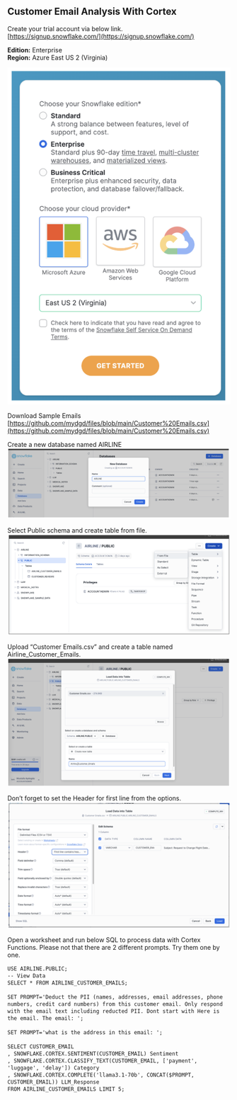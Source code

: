 ## **Customer Email Analysis With Cortex**

Create your trial account via below link.  
[https://signup.snowflake.com/](https://signup.snowflake.com/)

**Edition:** Enterprise  
**Region:** Azure East US 2 (Virginia)

![](images/image1.png)

Download Sample Emails  
[https://github.com/mydgd/files/blob/main/Customer%20Emails.csv](https://github.com/mydgd/files/blob/main/Customer%20Emails.csv)

Create a new database named AIRLINE  
![](images/image2.png)

Select Public schema and create table from file.  
![](images/image3.png)

Upload “Customer Emails.csv” and create a table named Airline\_Customer\_Emails.
![](images/image4.png)

Don’t forget to set the Header for first line from the options.  
![](images/image5.png)

Open a worksheet and run below SQL to process data with Cortex Functions. Please not that there are 2 different prompts. Try them one by one.

```
USE AIRLINE.PUBLIC;
-- View Data
SELECT * FROM AIRLINE_CUSTOMER_EMAILS;

SET PROMPT='Deduct the PII (names, addresses, email addresses, phone numbers, credit card numbers) from this customer email. Only respond with the email text including reducted PII. Dont start with Here is the email. The email: ';

SET PROMPT='what is the address in this email: ';

SELECT CUSTOMER_EMAIL
, SNOWFLAKE.CORTEX.SENTIMENT(CUSTOMER_EMAIL) Sentiment
, SNOWFLAKE.CORTEX.CLASSIFY_TEXT(CUSTOMER_EMAIL, ['payment', 'luggage', 'delay']) Category
, SNOWFLAKE.CORTEX.COMPLETE('llama3.1-70b', CONCAT($PROMPT, CUSTOMER_EMAIL)) LLM_Response
FROM AIRLINE_CUSTOMER_EMAILS LIMIT 5;
```
